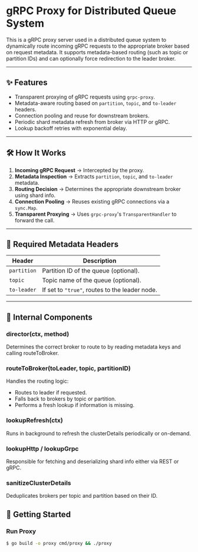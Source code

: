 # gRPC Proxy for Distributed Queue System

This is a gRPC proxy server used in a distributed queue system to dynamically route incoming gRPC requests to the appropriate broker based on request metadata. It supports metadata-based routing (such as topic or partition IDs) and can optionally force redirection to the leader broker.

---

## ✨ Features

- Transparent proxying of gRPC requests using `grpc-proxy`.
- Metadata-aware routing based on `partition`, `topic`, and `to-leader` headers.
- Connection pooling and reuse for downstream brokers.
- Periodic shard metadata refresh from broker via HTTP or gRPC.
- Lookup backoff retries with exponential delay.

---

## 🛠️ How It Works

1. **Incoming gRPC Request** → Intercepted by the proxy.
2. **Metadata Inspection** → Extracts `partition`, `topic`, and `to-leader` metadata.
3. **Routing Decision** → Determines the appropriate downstream broker using shard info.
4. **Connection Pooling** → Reuses existing gRPC connections via a `sync.Map`.
5. **Transparent Proxying** → Uses `grpc-proxy`'s `TransparentHandler` to forward the call.

---

## 🧾 Required Metadata Headers

| Header                                                          | Description                                                     |
|-----------------------------------------------------------------|-----------------------------------------------------------------|
| `partition`                                                     | Partition ID of the queue (optional).                           |
| `topic`                                                         | Topic name of the queue (optional).                             |
| `to-leader`                                                     | If set to `"true"`, routes to the leader node.                  |

---

## 📁 Internal Components
### director(ctx, method)
Determines the correct broker to route to by reading metadata keys and calling routeToBroker.

### routeToBroker(toLeader, topic, partitionID)
Handles the routing logic:
- Routes to leader if requested. 
- Falls back to brokers by topic or partition. 
- Performs a fresh lookup if information is missing.

### lookupRefresh(ctx)
Runs in background to refresh the clusterDetails periodically or on-demand.

### lookupHttp / lookupGrpc
Responsible for fetching and deserializing shard info either via REST or gRPC.

### sanitizeClusterDetails
Deduplicates brokers per topic and partition based on their ID.

## 🚀 Getting Started

### Run Proxy

```bash
$ go build -o proxy cmd/proxy && ./proxy
```
